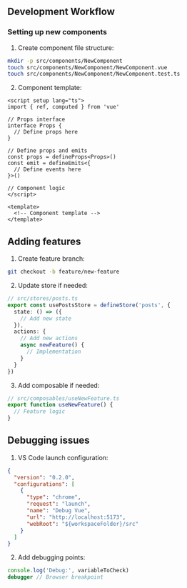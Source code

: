 ## Development Workflow

### Setting up new components

1. Create component file structure:

```bash
mkdir -p src/components/NewComponent
touch src/components/NewComponent/NewComponent.vue
touch src/components/NewComponent/NewComponent.test.ts
```

2. Component template:

```vue
<script setup lang="ts">
import { ref, computed } from 'vue'

// Props interface
interface Props {
  // Define props here
}

// Define props and emits
const props = defineProps<Props>()
const emit = defineEmits<{
  // Define events here
}>()

// Component logic
</script>

<template>
  <!-- Component template -->
</template>
```

## Adding features

1. Create feature branch:

```bash
git checkout -b feature/new-feature
```

2. Update store if needed:

```typescript
// src/stores/posts.ts
export const usePostsStore = defineStore('posts', {
  state: () => ({
    // Add new state
  }),
  actions: {
    // Add new actions
    async newFeature() {
      // Implementation
    }
  }
})
```

3. Add composable if needed:

```typescript
// src/composables/useNewFeature.ts
export function useNewFeature() {
  // Feature logic
}
```

## Debugging issues 

1. VS Code launch configuration:

```json
{
  "version": "0.2.0",
  "configurations": [
    {
      "type": "chrome",
      "request": "launch",
      "name": "Debug Vue",
      "url": "http://localhost:5173",
      "webRoot": "${workspaceFolder}/src"
    }
  ]
}
```

2. Add debugging points:

```typescript
console.log('Debug:', variableToCheck)
debugger // Browser breakpoint
```